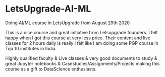 # LetsUpgrade-AI-ML
Doing AI/ML course in LetsUpgrade from August 29th 2020

This is a nice course and great initiative from Letsupgrade founders. I felt happy when I got this course at very less price. Their content and live classes for 2 hours daily is really I felt like I am doing some PGP course in Top 10 institutes in India. 

Highly qualified faculty & Live classes & very good documents to study & great Jupyter notebooks & Casestudies/Assignments/Projects making this course as a gift to DataScience enthusiasts.
